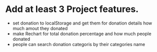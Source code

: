 
# Add at least 3 Project features.  

- set donation to localStorage and get them for donation details how much amout they donated
- make Rechart for total donation percentage and how much people donated
- people can search donation categoris by their categories name












